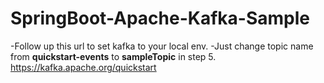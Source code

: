 # SpringBoot-Apache-Kafka-Sample
-Follow up this url to set kafka to your local env.
-Just change topic name from **quickstart-events** to **sampleTopic** in step 5.
https://kafka.apache.org/quickstart
